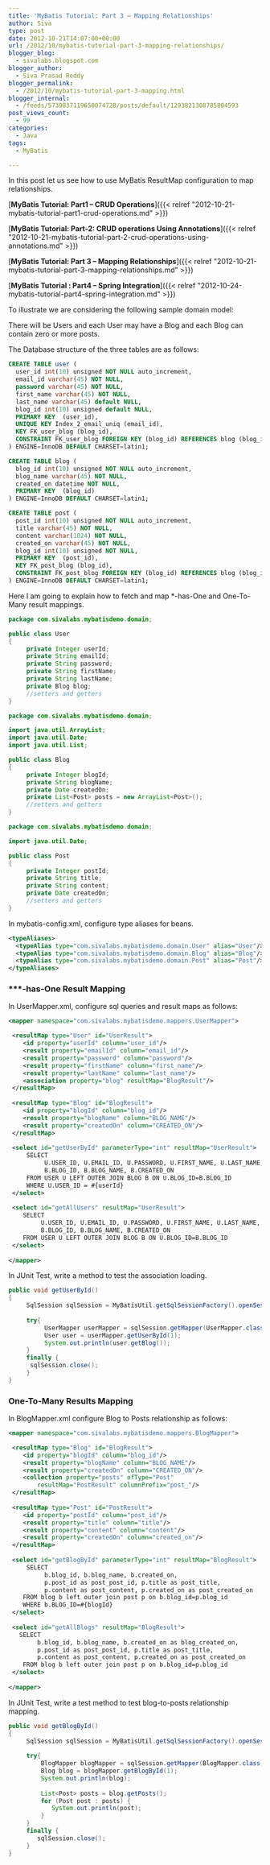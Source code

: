 ```yaml
---
title: 'MyBatis Tutorial: Part 3 – Mapping Relationships'
author: Siva
type: post
date: 2012-10-21T14:07:00+00:00
url: /2012/10/mybatis-tutorial-part-3-mapping-relationships/
blogger_blog:
  - sivalabs.blogspot.com
blogger_author:
  - Siva Prasad Reddy
blogger_permalink:
  - /2012/10/mybatis-tutorial-part-3-mapping.html
blogger_internal:
  - /feeds/5739837119650074728/posts/default/1293821308785804593
post_views_count:
  - 99
categories:
  - Java
tags:
  - MyBatis

---
```

In this post let us see how to use MyBatis ResultMap configuration to map relationships.

[**MyBatis Tutorial: Part1 &#8211; CRUD Operations**]({{< relref "2012-10-21-mybatis-tutorial-part1-crud-operations.md" >}}) 
  
[**MyBatis Tutorial: Part-2: CRUD operations Using Annotations**]({{< relref "2012-10-21-mybatis-tutorial-part-2-crud-operations-using-annotations.md" >}}) 
  
[**MyBatis Tutorial: Part 3 &#8211; Mapping Relationships**]({{< relref "2012-10-21-mybatis-tutorial-part-3-mapping-relationships.md" >}}) 
  
[**MyBatis Tutorial : Part4 &#8211; Spring Integration**]({{< relref "2012-10-24-mybatis-tutorial-part4-spring-integration.md" >}}) 

To illustrate we are considering the following sample domain model:
  
There will be Users and each User may have a Blog and each Blog can contain zero or more posts.

The Database structure of the three tables are as follows:

```sql
CREATE TABLE user (
  user_id int(10) unsigned NOT NULL auto_increment,
  email_id varchar(45) NOT NULL,
  password varchar(45) NOT NULL,
  first_name varchar(45) NOT NULL,
  last_name varchar(45) default NULL,
  blog_id int(10) unsigned default NULL,
  PRIMARY KEY  (user_id),
  UNIQUE KEY Index_2_email_uniq (email_id),
  KEY FK_user_blog (blog_id),
  CONSTRAINT FK_user_blog FOREIGN KEY (blog_id) REFERENCES blog (blog_id)
) ENGINE=InnoDB DEFAULT CHARSET=latin1;

CREATE TABLE blog (
  blog_id int(10) unsigned NOT NULL auto_increment,
  blog_name varchar(45) NOT NULL,
  created_on datetime NOT NULL,
  PRIMARY KEY  (blog_id)
) ENGINE=InnoDB DEFAULT CHARSET=latin1;

CREATE TABLE post (
  post_id int(10) unsigned NOT NULL auto_increment,
  title varchar(45) NOT NULL,
  content varchar(1024) NOT NULL,
  created_on varchar(45) NOT NULL,
  blog_id int(10) unsigned NOT NULL,
  PRIMARY KEY  (post_id),
  KEY FK_post_blog (blog_id),
  CONSTRAINT FK_post_blog FOREIGN KEY (blog_id) REFERENCES blog (blog_id)
) ENGINE=InnoDB DEFAULT CHARSET=latin1;

```

Here I am going to explain how to fetch and map *-has-One and One-To-Many result mappings.

```java
package com.sivalabs.mybatisdemo.domain;

public class User 
{
     private Integer userId;
     private String emailId;
     private String password;
     private String firstName;
     private String lastName;
     private Blog blog;
     //setters and getters
}

```

```java
package com.sivalabs.mybatisdemo.domain;

import java.util.ArrayList;
import java.util.Date;
import java.util.List;

public class Blog 
{
     private Integer blogId;
     private String blogName;
     private Date createdOn;
     private List<Post> posts = new ArrayList<Post>();
     //setters and getters
}
```

```java
package com.sivalabs.mybatisdemo.domain;

import java.util.Date;

public class Post 
{
     private Integer postId;
     private String title;
     private String content;
     private Date createdOn;
     //setters and getters
}
```

In mybatis-config.xml, configure type aliases for beans.

```xml
<typeAliases>
  <typeAlias type="com.sivalabs.mybatisdemo.domain.User" alias="User"/>
  <typeAlias type="com.sivalabs.mybatisdemo.domain.Blog" alias="Blog"/>
  <typeAlias type="com.sivalabs.mybatisdemo.domain.Post" alias="Post"/>  
</typeAliases>
```

  
### ***-has-One Result Mapping

In UserMapper.xml, configure sql queries and result maps as follows:

```xml
<mapper namespace="com.sivalabs.mybatisdemo.mappers.UserMapper">

 <resultMap type="User" id="UserResult">
    <id property="userId" column="user_id"/>
    <result property="emailId" column="email_id"/>
    <result property="password" column="password"/>
    <result property="firstName" column="first_name"/>
    <result property="lastName" column="last_name"/>
    <association property="blog" resultMap="BlogResult"/>
 </resultMap>
   
 <resultMap type="Blog" id="BlogResult">
    <id property="blogId" column="blog_id"/>
    <result property="blogName" column="BLOG_NAME"/>
    <result property="createdOn" column="CREATED_ON"/>    
 </resultMap>
 
 <select id="getUserById" parameterType="int" resultMap="UserResult">
     SELECT 
          U.USER_ID, U.EMAIL_ID, U.PASSWORD, U.FIRST_NAME, U.LAST_NAME, 
          B.BLOG_ID, B.BLOG_NAME, B.CREATED_ON
     FROM USER U LEFT OUTER JOIN BLOG B ON U.BLOG_ID=B.BLOG_ID
     WHERE U.USER_ID = #{userId}
 </select>
  
 <select id="getAllUsers" resultMap="UserResult">
    SELECT 
         U.USER_ID, U.EMAIL_ID, U.PASSWORD, U.FIRST_NAME, U.LAST_NAME, 
         B.BLOG_ID, B.BLOG_NAME, B.CREATED_ON
    FROM USER U LEFT OUTER JOIN BLOG B ON U.BLOG_ID=B.BLOG_ID
 </select>
  
</mapper>
```

In JUnit Test, write a method to test the association loading.

```java
public void getUserById() 
{
     SqlSession sqlSession = MyBatisUtil.getSqlSessionFactory().openSession();
     
     try{
          UserMapper userMapper = sqlSession.getMapper(UserMapper.class);
          User user = userMapper.getUserById(1);
          System.out.println(user.getBlog());
     } 
     finally {
      sqlSession.close();
     }
}
```

### One-To-Many Results Mapping

In BlogMapper.xml configure Blog to Posts relationship as follows:

```xml
<mapper namespace="com.sivalabs.mybatisdemo.mappers.BlogMapper">

 <resultMap type="Blog" id="BlogResult">
    <id property="blogId" column="blog_id"/>
    <result property="blogName" column="BLOG_NAME"/>
    <result property="createdOn" column="CREATED_ON"/>
    <collection property="posts" ofType="Post" 
        resultMap="PostResult" columnPrefix="post_"/>
 </resultMap>
   
 <resultMap type="Post" id="PostResult">
    <id property="postId" column="post_id"/>
    <result property="title" column="title"/>
    <result property="content" column="content"/>
    <result property="createdOn" column="created_on"/>
 </resultMap>
   
 <select id="getBlogById" parameterType="int" resultMap="BlogResult">
     SELECT 
          b.blog_id, b.blog_name, b.created_on, 
          p.post_id as post_post_id, p.title as post_title, 
          p.content as post_content, p.created_on as post_created_on
    FROM blog b left outer join post p on b.blog_id=p.blog_id
    WHERE b.BLOG_ID=#{blogId}
 </select>
  
 <select id="getAllBlogs" resultMap="BlogResult">
   SELECT 
        b.blog_id, b.blog_name, b.created_on as blog_created_on, 
        p.post_id as post_post_id, p.title as post_title, 
        p.content as post_content, p.created_on as post_created_on
    FROM blog b left outer join post p on b.blog_id=p.blog_id
 </select>
  
</mapper>
```

In JUnit Test, write a test method to test blog-to-posts relationship mapping.

```java
public void getBlogById() 
{
     SqlSession sqlSession = MyBatisUtil.getSqlSessionFactory().openSession();
     
     try{
         BlogMapper blogMapper = sqlSession.getMapper(BlogMapper.class);
         Blog blog = blogMapper.getBlogById(1);
         System.out.println(blog);
         
         List<Post> posts = blog.getPosts();
         for (Post post : posts) {
            System.out.println(post);
         }
     }
     finally {
        sqlSession.close();
     }
}
```

